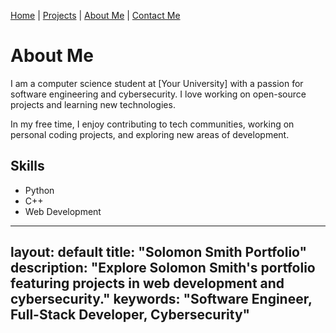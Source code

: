 [Home](./index.md) | [Projects](./projects.md) | [About Me](./about.md) | [Contact Me](mailto:solomonsmithdev@gmail.com)

# About Me

I am a computer science student at [Your University] with a passion for software engineering and cybersecurity. I love working on open-source projects and learning new technologies.

In my free time, I enjoy contributing to tech communities, working on personal coding projects, and exploring new areas of development.

## Skills
- Python
- C++
- Web Development

---
layout: default
title: "Solomon Smith Portfolio"
description: "Explore Solomon Smith's portfolio featuring projects in web development and cybersecurity."
keywords: "Software Engineer, Full-Stack Developer, Cybersecurity"
---
